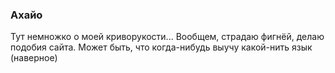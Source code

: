 ### Ахайо
Тут немножко о моей криворукости...
Вообщем, страдаю фигнёй, делаю подобия сайта.
Может быть, что когда-нибудь выучу какой-нить язык (наверное)
